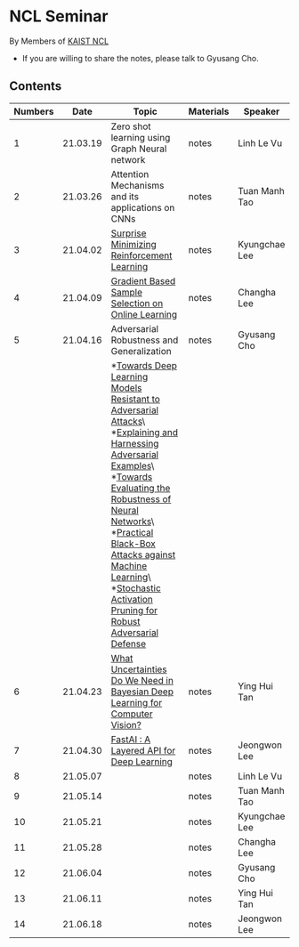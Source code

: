 # NCL Seminar

By Members of [KAIST NCL](http://ncl.kaist.ac.kr)

* If you are willing to share the notes, please talk to Gyusang Cho.


## Contents

Numbers|Date|Topic|Materials| Speaker
-------|-------|------|-------|-----
1|21.03.19|Zero shot learning using Graph Neural network|notes| Linh Le Vu
2|21.03.26|Attention Mechanisms and its applications on CNNs|notes| Tuan Manh Tao 
3|21.04.02|[Surprise Minimizing Reinforcement Learning](https://arxiv.org/pdf/1912.05510.pdf) |notes| Kyungchae Lee
4|21.04.09|[Gradient Based Sample Selection on Online Learning](https://arxiv.org/pdf/1903.08671.pdf)|notes| Changha Lee
5|21.04.16|Adversarial Robustness and Generalization|notes| Gyusang Cho
|||*[Towards Deep Learning Models Resistant to Adversarial Attacks](https://arxiv.org/pdf/1706.06083.pdf)\ *[Explaining and Harnessing Adversarial Examples](https://arxiv.org/pdf/1412.6572.pdf)\ *[Towards Evaluating the Robustness of Neural Networks]()\ *[Practical Black-Box Attacks against Machine Learning]()\ *[Stochastic Activation Pruning for Robust Adversarial Defense]()|
6|21.04.23| [What Uncertainties Do We Need in Bayesian Deep Learning for Computer Vision?](https://arxiv.org/pdf/1703.04977.pdf )|notes| Ying Hui Tan 
7|21.04.30|[FastAI : A Layered API for Deep Learning](https://www.mdpi.com/2078-2489/11/2/108/htm)|notes| Jeongwon Lee
8|21.05.07||notes| Linh Le Vu
9|21.05.14||notes| Tuan Manh Tao 
10|21.05.21||notes| Kyungchae Lee
11|21.05.28||notes| Changha Lee
12|21.06.04||notes| Gyusang Cho
13|21.06.11| |notes| Ying Hui Tan 
14|21.06.18||notes| Jeongwon Lee
